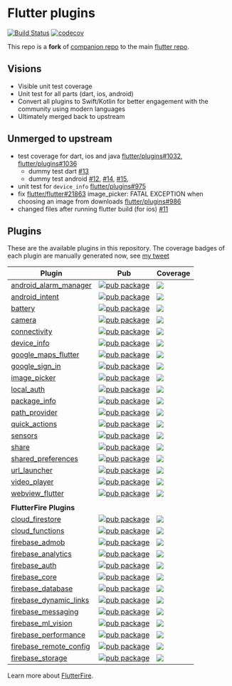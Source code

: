 # Flutter plugins

[![Build Status](https://api.cirrus-ci.com/github/truongsinh/flutter-plugins.svg)](https://cirrus-ci.com/github/truongsinh/flutter-plugins/master)
[![codecov](https://codecov.io/gh/truongsinh/flutter-plugins/branch/master/graph/badge.svg)](https://codecov.io/gh/truongsinh/flutter-plugins)

This repo is a **fork** of [companion repo](https://github.com/flutter/plugins) to the main [flutter
repo](https://github.com/flutter/flutter).

## Visions
- Visible unit test coverage
- Unit test for all parts (dart, ios, android)
- Convert all plugins to Swift/Kotlin for better engagement with the community using modern languages
- Ultimately merged back to upstream

## Unmerged to upstream
- test coverage for dart, ios and java [flutter/plugins#1032](https://github.com/flutter/plugins/pull/1032), [flutter/plugins#1036](https://github.com/flutter/plugins/pull/1036)
  - dummy test dart [#13](https://github.com/truongsinh/flutter-plugins/pull/13)
  - dummy test android [#12](https://github.com/truongsinh/flutter-plugins/pull/12), [#14](https://github.com/truongsinh/flutter-plugins/pull/14), [#15](https://github.com/truongsinh/flutter-plugins/pull/15),
- unit test for `device_info` [flutter/plugins#975](https://github.com/flutter/plugins/pull/975)
- fix [flutter/flutter#21863](https://github.com/flutter/flutter/issues/21863) image_picker: FATAL EXCEPTION when choosing an image from downloads
[flutter/plugins#986](https://github.com/flutter/plugins/issues/986)
- changed files after running flutter build (for ios) [#11](https://github.com/truongsinh/flutter-plugins/pull/11)

## Plugins
These are the available plugins in this repository. The coverage badges of each plugin are manually generated now, see [my tweet](https://twitter.com/truongsinhtn/status/1082253861195108354)

| Plugin | Pub | Coverage |
|--------|-----| -------- |
| [android_alarm_manager](./packages/android_alarm_manager/) | [![pub package](https://img.shields.io/pub/v/android_alarm_manager.svg)](https://pub.dartlang.org/packages/android_alarm_manager) | [![](https://shields-staging-pr-2473.herokuapp.com/badge/endpoint.svg?url=https://flutter-plugins-coverage.netlify.com/android_alarm_manager.json)](https://codecov.io/gh/truongsinh/flutter-plugins/tree/master/packages/android_alarm_manager)
| [android_intent](./packages/android_intent/) | [![pub package](https://img.shields.io/pub/v/android_intent.svg)](https://pub.dartlang.org/packages/android_intent) | [![](https://shields-staging-pr-2473.herokuapp.com/badge/endpoint.svg?url=https://flutter-plugins-coverage.netlify.com/android_intent.json)](https://codecov.io/gh/truongsinh/flutter-plugins/tree/master/packages/android_intent)
| [battery](./packages/battery/) | [![pub package](https://img.shields.io/pub/v/battery.svg)](https://pub.dartlang.org/packages/battery) | [![](https://shields-staging-pr-2473.herokuapp.com/badge/endpoint.svg?url=https://flutter-plugins-coverage.netlify.com/battery.json)](https://codecov.io/gh/truongsinh/flutter-plugins/tree/master/packages/battery)
| [camera](./packages/camera/) | [![pub package](https://img.shields.io/pub/v/camera.svg)](https://pub.dartlang.org/packages/camera) | [![](https://shields-staging-pr-2473.herokuapp.com/badge/endpoint.svg?url=https://flutter-plugins-coverage.netlify.com/camera.json)](https://codecov.io/gh/truongsinh/flutter-plugins/tree/master/packages/camera)
| [connectivity](./packages/connectivity/) | [![pub package](https://img.shields.io/pub/v/connectivity.svg)](https://pub.dartlang.org/packages/connectivity) | [![](https://shields-staging-pr-2473.herokuapp.com/badge/endpoint.svg?url=https://flutter-plugins-coverage.netlify.com/connectivity.json)](https://codecov.io/gh/truongsinh/flutter-plugins/tree/master/packages/connectivity)
| [device_info](./packages/device_info/) | [![pub package](https://img.shields.io/pub/v/device_info.svg)](https://pub.dartlang.org/packages/device_info) | [![](https://shields-staging-pr-2473.herokuapp.com/badge/endpoint.svg?url=https://flutter-plugins-coverage.netlify.com/device_info.json)](https://codecov.io/gh/truongsinh/flutter-plugins/tree/master/packages/device_info)
| [google_maps_flutter](./packages/google_maps_flutter) | [![pub package](https://img.shields.io/pub/v/google_maps_flutter.svg)](https://pub.dartlang.org/packages/google_maps_flutter) | [![](https://shields-staging-pr-2473.herokuapp.com/badge/endpoint.svg?url=https://flutter-plugins-coverage.netlify.com/google_maps_flutter.json)](https://codecov.io/gh/truongsinh/flutter-plugins/tree/master/packages/google_maps_flutter)
| [google_sign_in](./packages/google_sign_in/) | [![pub package](https://img.shields.io/pub/v/google_sign_in.svg)](https://pub.dartlang.org/packages/google_sign_in) | [![](https://shields-staging-pr-2473.herokuapp.com/badge/endpoint.svg?url=https://flutter-plugins-coverage.netlify.com/google_sign_in.json)](https://codecov.io/gh/truongsinh/flutter-plugins/tree/master/packages/google_sign_in)
| [image_picker](./packages/image_picker/) | [![pub package](https://img.shields.io/pub/v/image_picker.svg)](https://pub.dartlang.org/packages/image_picker) | [![](https://shields-staging-pr-2473.herokuapp.com/badge/endpoint.svg?url=https://flutter-plugins-coverage.netlify.com/image_picker.json)](https://codecov.io/gh/truongsinh/flutter-plugins/tree/master/packages/image_picker)
| [local_auth](./packages/local_auth/) | [![pub package](https://img.shields.io/pub/v/local_auth.svg)](https://pub.dartlang.org/packages/local_auth) | [![](https://shields-staging-pr-2473.herokuapp.com/badge/endpoint.svg?url=https://flutter-plugins-coverage.netlify.com/local_auth.json)](https://codecov.io/gh/truongsinh/flutter-plugins/tree/master/packages/local_auth)
| [package_info](./packages/package_info/) | [![pub package](https://img.shields.io/pub/v/package_info.svg)](https://pub.dartlang.org/packages/package_info) | [![](https://shields-staging-pr-2473.herokuapp.com/badge/endpoint.svg?url=https://flutter-plugins-coverage.netlify.com/package_info.json)](https://codecov.io/gh/truongsinh/flutter-plugins/tree/master/packages/package_info)
| [path_provider](./packages/path_provider/) | [![pub package](https://img.shields.io/pub/v/path_provider.svg)](https://pub.dartlang.org/packages/path_provider) | [![](https://shields-staging-pr-2473.herokuapp.com/badge/endpoint.svg?url=https://flutter-plugins-coverage.netlify.com/path_provider.json)](https://codecov.io/gh/truongsinh/flutter-plugins/tree/master/packages/path_provider)
| [quick_actions](./packages/quick_actions/) | [![pub package](https://img.shields.io/pub/v/quick_actions.svg)](https://pub.dartlang.org/packages/quick_actions) | [![](https://shields-staging-pr-2473.herokuapp.com/badge/endpoint.svg?url=https://flutter-plugins-coverage.netlify.com/quick_actions.json)](https://codecov.io/gh/truongsinh/flutter-plugins/tree/master/packages/quick_actions)
| [sensors](./packages/sensors/) | [![pub package](https://img.shields.io/pub/v/sensors.svg)](https://pub.dartlang.org/packages/sensors) | [![](https://shields-staging-pr-2473.herokuapp.com/badge/endpoint.svg?url=https://flutter-plugins-coverage.netlify.com/sensors.json)](https://codecov.io/gh/truongsinh/flutter-plugins/tree/master/packages/sensors)
| [share](./packages/share/) | [![pub package](https://img.shields.io/pub/v/share.svg)](https://pub.dartlang.org/packages/share) | [![](https://shields-staging-pr-2473.herokuapp.com/badge/endpoint.svg?url=https://flutter-plugins-coverage.netlify.com/share.json)](https://codecov.io/gh/truongsinh/flutter-plugins/tree/master/packages/share)
| [shared_preferences](./packages/shared_preferences/) | [![pub package](https://img.shields.io/pub/v/shared_preferences.svg)](https://pub.dartlang.org/packages/shared_preferences) | [![](https://shields-staging-pr-2473.herokuapp.com/badge/endpoint.svg?url=https://flutter-plugins-coverage.netlify.com/shared_preferences.json)](https://codecov.io/gh/truongsinh/flutter-plugins/tree/master/packages/shared_preferences)
| [url_launcher](./packages/url_launcher/) | [![pub package](https://img.shields.io/pub/v/url_launcher.svg)](https://pub.dartlang.org/packages/url_launcher) | [![](https://shields-staging-pr-2473.herokuapp.com/badge/endpoint.svg?url=https://flutter-plugins-coverage.netlify.com/url_launcher.json)](https://codecov.io/gh/truongsinh/flutter-plugins/tree/master/packages/url_launcher)
| [video_player](./packages/video_player/) | [![pub package](https://img.shields.io/pub/v/video_player.svg)](https://pub.dartlang.org/packages/video_player) | [![](https://shields-staging-pr-2473.herokuapp.com/badge/endpoint.svg?url=https://flutter-plugins-coverage.netlify.com/video_player.json)](https://codecov.io/gh/truongsinh/flutter-plugins/tree/master/packages/video_player)
| [webview_flutter](./packages/webview_flutter/) | [![pub package](https://img.shields.io/pub/v/webview_flutter.svg)](https://pub.dartlang.org/packages/webview_flutter) | [![](https://shields-staging-pr-2473.herokuapp.com/badge/endpoint.svg?url=https://flutter-plugins-coverage.netlify.com/webview_flutter.json)](https://codecov.io/gh/truongsinh/flutter-plugins/tree/master/packages/webview_flutter)
| | |
| **FlutterFire Plugins** |  |
| [cloud_firestore](./packages/cloud_firestore/) | [![pub package](https://img.shields.io/pub/v/cloud_firestore.svg)](https://pub.dartlang.org/packages/cloud_firestore) | [![](https://shields-staging-pr-2473.herokuapp.com/badge/endpoint.svg?url=https://flutter-plugins-coverage.netlify.com/cloud_firestore.json)](https://codecov.io/gh/truongsinh/flutter-plugins/tree/master/packages/cloud_firestore)
| [cloud_functions](./packages/cloud_functions/) | [![pub package](https://img.shields.io/pub/v/cloud_functions.svg)](https://pub.dartlang.org/packages/cloud_functions) | [![](https://shields-staging-pr-2473.herokuapp.com/badge/endpoint.svg?url=https://flutter-plugins-coverage.netlify.com/cloud_functions.json)](https://codecov.io/gh/truongsinh/flutter-plugins/tree/master/packages/cloud_functions)
| [firebase_admob](./packages/firebase_admob/) | [![pub package](https://img.shields.io/pub/v/firebase_admob.svg)](https://pub.dartlang.org/packages/firebase_admob) | [![](https://shields-staging-pr-2473.herokuapp.com/badge/endpoint.svg?url=https://flutter-plugins-coverage.netlify.com/firebase_admob.json)](https://codecov.io/gh/truongsinh/flutter-plugins/tree/master/packages/firebase_admob)
| [firebase_analytics](./packages/firebase_analytics/) | [![pub package](https://img.shields.io/pub/v/firebase_analytics.svg)](https://pub.dartlang.org/packages/firebase_analytics) | [![](https://shields-staging-pr-2473.herokuapp.com/badge/endpoint.svg?url=https://flutter-plugins-coverage.netlify.com/firebase_analytics.json)](https://codecov.io/gh/truongsinh/flutter-plugins/tree/master/packages/firebase_analytics)
| [firebase_auth](./packages/firebase_auth/) | [![pub package](https://img.shields.io/pub/v/firebase_auth.svg)](https://pub.dartlang.org/packages/firebase_auth) | [![](https://shields-staging-pr-2473.herokuapp.com/badge/endpoint.svg?url=https://flutter-plugins-coverage.netlify.com/firebase_auth.json)](https://codecov.io/gh/truongsinh/flutter-plugins/tree/master/packages/firebase_auth)
| [firebase_core](./packages/firebase_core/) | [![pub package](https://img.shields.io/pub/v/firebase_core.svg)](https://pub.dartlang.org/packages/firebase_core) | [![](https://shields-staging-pr-2473.herokuapp.com/badge/endpoint.svg?url=https://flutter-plugins-coverage.netlify.com/firebase_core.json)](https://codecov.io/gh/truongsinh/flutter-plugins/tree/master/packages/firebase_core)
| [firebase_database](./packages/firebase_database/) | [![pub package](https://img.shields.io/pub/v/firebase_database.svg)](https://pub.dartlang.org/packages/firebase_database) | [![](https://shields-staging-pr-2473.herokuapp.com/badge/endpoint.svg?url=https://flutter-plugins-coverage.netlify.com/firebase_database.json)](https://codecov.io/gh/truongsinh/flutter-plugins/tree/master/packages/firebase_database)
| [firebase_dynamic_links](./packages/firebase_dynamic_links/) | [![pub package](https://img.shields.io/pub/v/firebase_dynamic_links.svg)](https://pub.dartlang.org/packages/firebase_dynamic_links) | [![](https://shields-staging-pr-2473.herokuapp.com/badge/endpoint.svg?url=https://flutter-plugins-coverage.netlify.com/firebase_dynamic_links.json)](https://codecov.io/gh/truongsinh/flutter-plugins/tree/master/packages/firebase_dynamic_links)
| [firebase_messaging](./packages/firebase_messaging/) | [![pub package](https://img.shields.io/pub/v/firebase_messaging.svg)](https://pub.dartlang.org/packages/firebase_messaging) | [![](https://shields-staging-pr-2473.herokuapp.com/badge/endpoint.svg?url=https://flutter-plugins-coverage.netlify.com/firebase_messaging.json)](https://codecov.io/gh/truongsinh/flutter-plugins/tree/master/packages/firebase_messaging)
| [firebase_ml_vision](./packages/firebase_ml_vision/) | [![pub package](https://img.shields.io/pub/v/firebase_ml_vision.svg)](https://pub.dartlang.org/packages/firebase_ml_vision) | [![](https://shields-staging-pr-2473.herokuapp.com/badge/endpoint.svg?url=https://flutter-plugins-coverage.netlify.com/firebase_ml_vision.json)](https://codecov.io/gh/truongsinh/flutter-plugins/tree/master/packages/firebase_ml_vision)
| [firebase_performance](./packages/firebase_performance/) | [![pub package](https://img.shields.io/pub/v/firebase_performance.svg)](https://pub.dartlang.org/packages/firebase_performance) | [![](https://shields-staging-pr-2473.herokuapp.com/badge/endpoint.svg?url=https://flutter-plugins-coverage.netlify.com/firebase_performance.json)](https://codecov.io/gh/truongsinh/flutter-plugins/tree/master/packages/firebase_performance)
| [firebase_remote_config](./packages/firebase_remote_config/) | [![pub package](https://img.shields.io/pub/v/firebase_remote_config.svg)](https://pub.dartlang.org/packages/firebase_remote_config) | [![](https://shields-staging-pr-2473.herokuapp.com/badge/endpoint.svg?url=https://flutter-plugins-coverage.netlify.com/firebase_remote_config.json)](https://codecov.io/gh/truongsinh/flutter-plugins/tree/master/packages/firebase_remote_config)
| [firebase_storage](./packages/firebase_storage/) | [![pub package](https://img.shields.io/pub/v/firebase_storage.svg)](https://pub.dartlang.org/packages/firebase_storage) | [![](https://shields-staging-pr-2473.herokuapp.com/badge/endpoint.svg?url=https://flutter-plugins-coverage.netlify.com/firebase_storage.json)](https://codecov.io/gh/truongsinh/flutter-plugins/tree/master/packages/firebase_storage)

Learn more about [FlutterFire](https://github.com/flutter/plugins/blob/master/FlutterFire.md).
